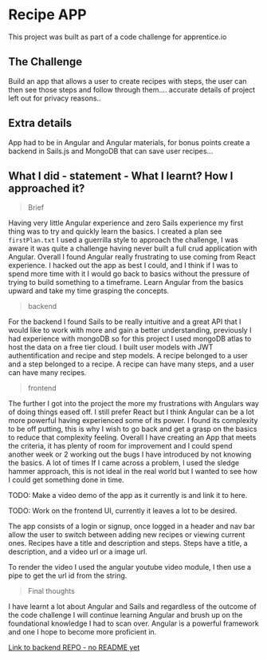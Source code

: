 # Recipe APP

This project was built as part of a code challenge for apprentice.io

## The Challenge

Build an app that allows a user to create recipes with steps, the user can then see those steps and follow through them....
accurate details of project left out for privacy reasons..

## Extra details

App had to be in Angular and Angular materials, for bonus points create a backend in Sails.js and MongoDB that can save user recipes...


## What I did - statement - What I learnt? How I approached it?

>Brief

Having very little Angular experience and zero Sails experience my first thing was to try and quickly learn the basics.
I created a plan see `firstPlan.txt`
I used a guerrilla style to approach the challenge, I was aware it was quite a challenge having never built a full crud application with Angular. Overall I found Angular really frustrating to use coming from React experience. I hacked out the app as best I could, and I think if I was to spend more time with it I would go back to basics without the pressure of trying to build something to a timeframe. Learn Angular from the basics upward and take my time grasping the concepts.

> backend

For the backend I found Sails to be really intuitive and a great API that I would like to work with more and gain a better understanding, previously I had experience with mongoDB so for this project I used mongoDB atlas to host the data on a free tier cloud. I built user models with JWT authentification and recipe and step models. 
A recipe belonged to a user and a step belonged to a recipe. A recipe can have many steps, and a user can have many recipes.

> frontend

The further I got into the project the more my frustrations with Angulars way of doing things eased off. I still prefer React but I think Angular can be a lot more powerful having experienced some of its power. I found its complexity to be off putting, this is why I wish to go back and get a grasp on the basics to reduce that complexity feeling. 
Overall I have creating an App that meets the criteria, it has plenty of room for improvement and I could spend another week or 2 working out the bugs I have introduced by not knowing the basics. A lot of times If I came across a problem, I used the sledge hammer approach, this is not ideal in the real world but I wanted to see how I could get something done in time. 

TODO: Make a video demo of the app as it currently is and link it to here.

TODO: Work on the frontend UI, currently it leaves a lot to be desired.

The app consists of a login or signup, once logged in a header and nav bar allow the user to switch between adding new recipes or viewing current ones. 
Recipes have a title and description and steps.
Steps have a title, a description, and a video url or a image url.

To render the video I used the angular youtube video module, I then use a pipe to get the url id from the string. 

>Final thoughts


I have learnt a lot about Angular and Sails and regardless of the outcome of the code challenge I will continue learning Angular and brush up on the foundational knowledge I had to scan over. Angular is a powerful framework and one I hope to become more proficient in. 

[Link to backend REPO - no README yet](https://github.com/WSINTRA/sails_apprentice.io)
